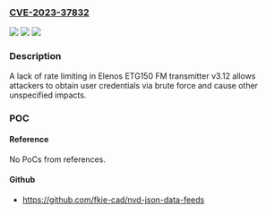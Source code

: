 ### [CVE-2023-37832](https://cve.mitre.org/cgi-bin/cvename.cgi?name=CVE-2023-37832)
![](https://img.shields.io/static/v1?label=Product&message=n%2Fa&color=blue)
![](https://img.shields.io/static/v1?label=Version&message=n%2Fa&color=blue)
![](https://img.shields.io/static/v1?label=Vulnerability&message=n%2Fa&color=brighgreen)

### Description

A lack of rate limiting in Elenos ETG150 FM transmitter v3.12 allows attackers to obtain user credentials via brute force and cause other unspecified impacts.

### POC

#### Reference
No PoCs from references.

#### Github
- https://github.com/fkie-cad/nvd-json-data-feeds

